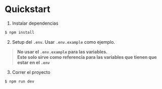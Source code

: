 # Quickstart

1. Instalar dependencias
```bash
$ npm install
````
2. Setup del `.env`. Usar `.env.example` como ejemplo.
> **No usar el `.env.example` para las variables.\
Este solo sirve como referencia para las variables que tienen que estar en el `.env`**
3. Correr el proyecto
```bash
$ npm run dev
```
